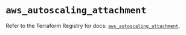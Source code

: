 # `aws_autoscaling_attachment`

Refer to the Terraform Registry for docs: [`aws_autoscaling_attachment`](https://registry.terraform.io/providers/hashicorp/aws/3.76.1/docs/resources/autoscaling_attachment).
